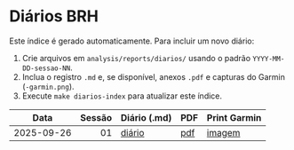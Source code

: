# Diários BRH

Este índice é gerado automaticamente. Para incluir um novo diário:
1. Crie arquivos em `analysis/reports/diarios/` usando o padrão `YYYY-MM-DD-sessao-NN`.
2. Inclua o registro `.md` e, se disponível, anexos `.pdf` e capturas do Garmin (`-garmin.png`).
3. Execute `make diarios-index` para atualizar este índice.

| Data | Sessão | Diário (.md) | PDF | Print Garmin |
|---|---:|---|---|---|
| 2025-09-26 | 01 | [diário](/analysis/reports/diarios/2025-09-26-sessao-01.md) | [pdf](/analysis/reports/diarios/2025-09-26-sessao-01.pdf) | [imagem](/analysis/reports/diarios/2025-09-26-sessao-01-garmin.png) |
